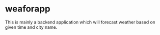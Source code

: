 # weaforapp

This is mainly a backend application which will forecast weather based on given time and city name.
